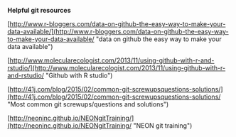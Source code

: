 **Helpful git resources**


[http://www.r-bloggers.com/data-on-github-the-easy-way-to-make-your-data-available/](http://www.r-bloggers.com/data-on-github-the-easy-way-to-make-your-data-available/ "data on github the easy way to make your data available")

[http://www.molecularecologist.com/2013/11/using-github-with-r-and-rstudio/](http://www.molecularecologist.com/2013/11/using-github-with-r-and-rstudio/ "Github with R studio")

[http://41j.com/blog/2015/02/common-git-screwupsquestions-solutions/](http://41j.com/blog/2015/02/common-git-screwupsquestions-solutions/ "Most common git screwups/questions and solutions")

[http://neoninc.github.io/NEONgitTraining/](http://neoninc.github.io/NEONgitTraining/ "NEON git training")



